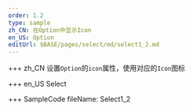 ```yaml
---
order: 1.2
type: sample
zh_CN: 在Option中显示Icon
en_US: Option
editUrl: $BASE/pages/select/md/select1_2.md
---
```


+++ zh_CN
设置<Code>Option</Code>的<Code>icon</Code>属性，使用对应的<Code>Icon</Code>图标

+++ en_US
Select

+++ SampleCode
fileName: Select1_2
